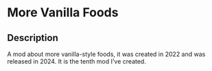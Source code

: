 # More Vanilla Foods
## Description
A mod about more vanilla-style foods, it was created in 2022 and was released in 2024. It is the tenth mod I've created.
